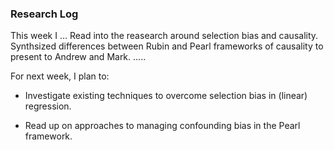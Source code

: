 ### Research Log

This week I ...
Read into the reasearch around selection bias and causality. Synthsized differences between Rubin and Pearl frameworks of causality to present to Andrew and Mark.
.....

For next week, I plan to:

- Investigate existing techniques to overcome selection bias in (linear) regression.

- Read up on approaches to managing confounding bias in the Pearl framework. 